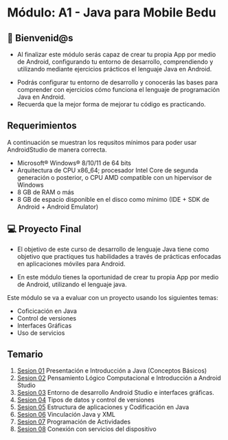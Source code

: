 # Módulo: A1 - Java para Mobile Bedu

## 👋 Bienvenid@s
- Al finalizar este módulo serás capaz de crear tu propia App por medio de Android, configurando tu entorno de desarrollo, comprendiendo y utilizando mediante ejercicios prácticos el lenguaje Java en Android.

<ul>
    <li>
    Podrás configurar tu entorno de desarrollo y conocerás las bases para comprender con ejercicios cómo funciona el lenguaje de programación Java en Android.
    </li>
    <li>
    Recuerda que la mejor forma de mejorar tu código es practicando.
    </li>
</ul>

## Requerimientos
A continuación se muestran los requsitos mínimos para poder usar AndroidStudio de manera correcta.<br>
<ul>
    <li> Microsoft® Windows® 8/10/11 de 64 bits </li>
    <li> Arquitectura de CPU x86_64; procesador Intel Core de segunda generación o posterior, o CPU AMD compatible con un hipervisor de Windows </li>
    <li>8 GB de RAM o más </li>
    <li>8 GB de espacio disponible en el disco como mínimo (IDE + SDK de Android + Android Emulator) </li>
</ul>


## 💻 Proyecto Final

* El objetivo de este curso de desarrollo de lenguaje Java tiene como objetivo que practiques tus habilidades a través de prácticas enfocadas en aplicaciones móviles para Android. 

* En este módulo tienes la oportunidad de crear tu propia App por medio de Android, utilizando el lenguaje java. 

Este módulo se va a evaluar con un proyecto usando los siguientes temas:

- Coficicación en Java
- Control de versiones
- Interfaces Gráficas
- Uso de servicios
 
## Temario

1. [Sesion 01](Sesion-01/README.md)&nbsp;Presentación e Introducción a Java (Conceptos Básicos)
2. [Sesion 02](Sesion-02/README.md)&nbsp;Pensamiento Lógico Computacional e Introducción a Android Studio
3. [Sesion 03](Sesion-03/README.md)&nbsp;Entorno de desarrollo Android Studio e interfaces gráficas.
4. [Sesion 04](Sesion-04/README.md)&nbsp;Tipos de datos y control de versiones
5. [Sesion 05](Sesion-05/README.md)&nbsp;Estructura de aplicaciones y Codificación en Java
6. [Sesion 06](Sesion-06/README.md)&nbsp;Vinculación Java y XML
7. [Sesion 07](Sesion-07/README.md)&nbsp;Programación de Actividades
8. [Sesion 08](Sesion-08/README.md)&nbsp;Conexión con servicios del dispositivo